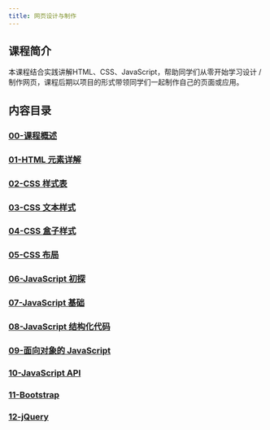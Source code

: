 ```yaml
---
title: 网页设计与制作
---
```


## 课程简介

本课程结合实践讲解HTML、CSS、JavaScript，帮助同学们从零开始学习设计 / 制作网页，课程后期以项目的形式带领同学们一起制作自己的页面或应用。

## 内容目录

### [00-课程概述](web/introduction.md)

### [01-HTML 元素详解](web/html-elements.md)

### [02-CSS 样式表](web/css-first-steps.md)

### [03-CSS 文本样式](web/css-text.md)

### [04-CSS 盒子样式](web/css-box.md)

### [05-CSS 布局](web/css-layout.md)

### [06-JavaScript 初探](web/javascript-introduction.md)

### [07-JavaScript 基础](web/javascript-basic.md)

### [08-JavaScript 结构化代码](web/javascript-blocks.md)

### [09-面向对象的 JavaScript](web/javascript-oo.md)

### [10-JavaScript API](web/javascript-API.md)

### [11-Bootstrap](web/bootstrap.md)

### [12-jQuery](web/jQuery.md)
